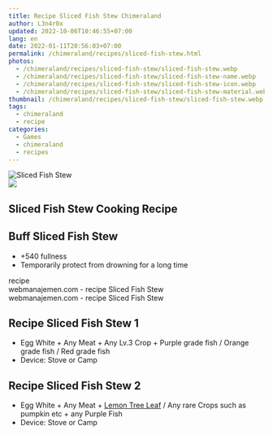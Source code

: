 ```yaml
---
title: Recipe Sliced Fish Stew Chimeraland
author: L3n4r0x
updated: 2022-10-06T10:46:55+07:00
lang: en
date: 2022-01-11T20:56:03+07:00
permalink: /chimeraland/recipes/sliced-fish-stew.html
photos:
  - /chimeraland/recipes/sliced-fish-stew/sliced-fish-stew.webp
  - /chimeraland/recipes/sliced-fish-stew/sliced-fish-stew-name.webp
  - /chimeraland/recipes/sliced-fish-stew/sliced-fish-stew-icon.webp
  - /chimeraland/recipes/sliced-fish-stew/sliced-fish-stew-material.webp
thumbnail: /chimeraland/recipes/sliced-fish-stew/sliced-fish-stew.webp
tags:
  - chimeraland
  - recipe
categories:
  - Games
  - chimeraland
  - recipes
---
```


<link
  rel="stylesheet"
  href="https://rawcdn.githack.com/dimaslanjaka/Web-Manajemen/870a349/css/bootstrap-5-3-0-alpha3-wrapper.css"
/>
<section id="bootstrap-wrapper">
  <div data-bs-theme="dark">
    <div class="card mb-2">
      <div class="card-body">
        <div class="row g-0">
          <div class="col-sm-4 position-relative mb-2">
            <img
              src="https://www.webmanajemen.com/chimeraland/recipes/sliced-fish-stew/sliced-fish-stew-material.webp"
              class="card-img fit-cover w-100 h-100"
              alt="Sliced Fish Stew"
              data-fancybox="true"
            />
          </div>
          <div class="col-sm-8 mb-2">
            <div class="card-body">
              <div class="d-flex flex-row align-items-center mb-3">
                <img
                  class="d-inline-block me-2"
                  src="https://www.webmanajemen.com/chimeraland/recipes/sliced-fish-stew/sliced-fish-stew-icon.webp"
                  width="auto"
                  height="auto"
                  style="vertical-align: middle"
                />
                <h2 class="fs-5">Sliced Fish Stew Cooking Recipe</h2>
              </div>
              <h2 class="card-title fs-5">Buff Sliced Fish Stew</h2>
              <div class="card-text">
                <ul>
                  <li>+540 fullness</li>
                  <li>Temporarily protect from drowning for a long time</li>
                </ul>
              </div>
              <span class="badge rounded-pill">recipe</span>
            </div>
            <div class="card-footer text-end text-muted mt-auto">
              webmanajemen.com - recipe Sliced Fish Stew
            </div>
          </div>
        </div>
      </div>
      <div class="card-footer text-end text-muted">
        webmanajemen.com - recipe Sliced Fish Stew
      </div>
    </div>
    <div class="row mb-2">
      <div class="col-12 col-lg-6 recipe-item mb-2">
        <div class="card">
          <div class="card-body">
            <h2 class="card-title fs-5">Recipe Sliced Fish Stew 1</h2>
            <div class="card-text">
              <ul>
                <li>
                  Egg White<span> + </span>Any Meat<span> + </span>Any Lv.3
                  Crop<span> + </span>Purple grade fish<span> / </span>Orange
                  grade fish<span> / </span>Red grade fish
                </li>
                <li>Device: Stove or Camp</li>
              </ul>
            </div>
          </div>
        </div>
      </div>
      <div class="col-12 col-lg-6 recipe-item mb-2">
        <div class="card">
          <div class="card-body">
            <h2 class="card-title fs-5">Recipe Sliced Fish Stew 2</h2>
            <div class="card-text">
              <ul>
                <li>
                  Egg White<span> + </span>Any Meat<span> + </span
                  ><a
                    class="text-decoration-none text-primary"
                    href="/chimeraland/materials/lemon-tree-leaf.html"
                    >Lemon Tree Leaf</a
                  ><span> / </span>Any rare Crops such as pumpkin etc<span>
                    + </span
                  >any Purple Fish
                </li>
                <li>Device: Stove or Camp</li>
              </ul>
            </div>
          </div>
        </div>
      </div>
    </div>
  </div>
</section>
